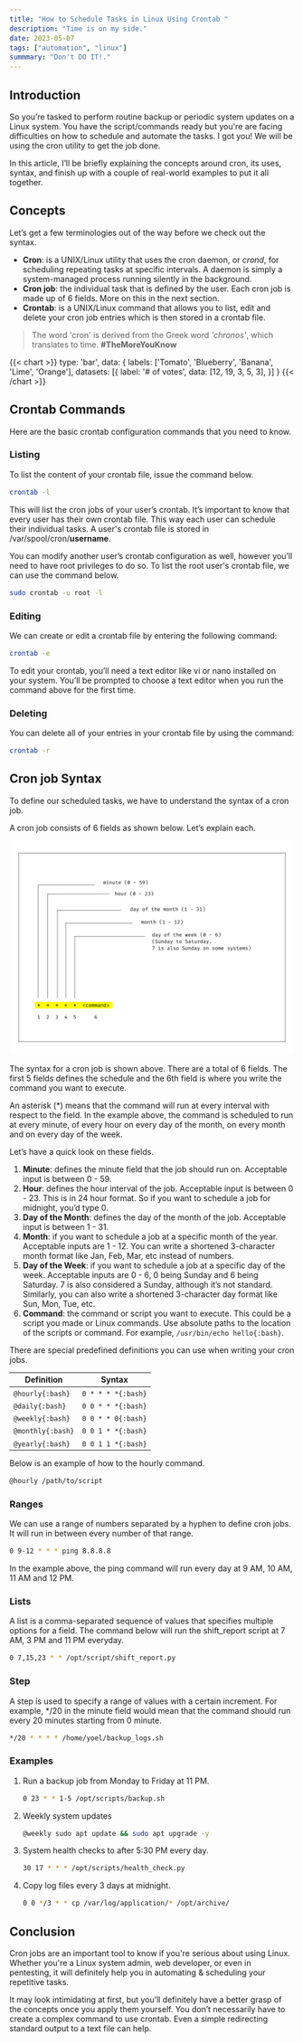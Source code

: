```yaml
---
title: "How to Schedule Tasks in Linux Using Crontab "
description: "Time is on my side."
date: 2023-05-07
tags: ["automation", "linux"]
summmary: "Don't DO IT!."
---
```


## Introduction



So you’re tasked to perform routine backup or periodic system updates on a Linux system. You have the script/commands ready but you're are facing difficulties on how to schedule and automate the tasks. I got you! We will be using the cron utility to get the job done.

In this article, I’ll be briefly explaining the concepts around cron, its uses, syntax, and finish up with a couple of real-world examples to put it all together.

## Concepts

Let’s get a few terminologies out of the way before we check out the syntax.

-   **Cron**: is a UNIX/Linux utility that uses the cron daemon, or _crond_, for scheduling repeating tasks at specific intervals. A daemon is simply a system-managed process running silently in the background.
-   **Cron job**: the individual task that is defined by the user. Each cron job is made up of 6 fields. More on this in the next section.
-   **Crontab**: is a UNIX/Linux command that allows you to list, edit and delete your cron job entries which is then stored in a crontab file.

> The word 'cron' is derived from the Greek word _'chronos'_, which translates to time. **#TheMoreYouKnow**


{{< chart >}}
type: 'bar',
data: {
  labels: ['Tomato', 'Blueberry', 'Banana', 'Lime', 'Orange'],
  datasets: [{
    label: '# of votes',
    data: [12, 19, 3, 5, 3],
  }]
}
{{< /chart >}}

## Crontab Commands
Here are the basic crontab configuration commands that you need to know.

### Listing

To list the content of your crontab file, issue the command below.

```bash
crontab -l
```

This will list the cron jobs of your user’s crontab. It’s important to know that every user has their own crontab file. This way each user can schedule their individual tasks. A user's crontab file is stored in /var/spool/cron/**username**.

You can modify another user’s crontab configuration as well, however you’ll need to have root privileges to do so. To list the root user's crontab file, we can use the command below.

```bash
sudo crontab -u root -l
```

### Editing

We can create or edit a crontab file by entering the following command:

```bash
crontab -e
```

To edit your crontab, you’ll need a text editor like vi or nano installed on your system. You’ll be prompted to choose a text editor when you run the command above for the first time.

### Deleting

You can delete all of your entries in your crontab file by using the command:

```bash
crontab -r
```

## Cron job Syntax

To define our scheduled tasks, we have to understand the syntax of a cron job.

A cron job consists of 6 fields as shown below. Let’s explain each.

![Crontab Image](./cron-job-command.jpg)

The syntax for a cron job is shown above. There are a total of 6 fields. The first 5 fields defines the schedule and the 6th field is where you write the command you want to execute.

An asterisk (\*) means that the command will run at every interval with respect to the field. In the example above, the command is scheduled to run at every minute, of every hour on every day of the month, on every month and on every day of the week.

Let’s have a quick look on these fields.

1. **Minute**: defines the minute field that the job should run on. Acceptable input is between 0 - 59.
2. **Hour**: defines the hour interval of the job. Acceptable input is between 0 - 23. This is in 24 hour format. So if you want to schedule a job for midnight, you’d type 0.
3. **Day of the Month**: defines the day of the month of the job. Acceptable input is between 1 - 31.
4. **Month**: if you want to schedule a job at a specific month of the year. Acceptable inputs are 1 - 12. You can write a shortened 3-character month format like Jan, Feb, Mar, etc instead of numbers.
5. **Day of the Week**: if you want to schedule a job at a specific day of the week. Acceptable inputs are 0 - 6, 0 being Sunday and 6 being Saturday. 7 is also considered a Sunday, although it’s not standard. Similarly, you can also write a shortened 3-character day format like Sun, Mon, Tue, etc.
6. **Command**: the command or script you want to execute. This could be a script you made or Linux commands.
   Use absolute paths to the location of the scripts or command. For example, `/usr/bin/echo hello{:bash}`.

There are special predefined definitions you can use when writing your cron jobs.

| Definition        | Syntax             |
| ----------------- | ------------------ |
| `@hourly{:bash}`  | `0 * * * *{:bash}` |
| `@daily{:bash}`   | `0 0 * * *{:bash}` |
| `@weekly{:bash}`  | `0 0 * * 0{:bash}` |
| `@monthly{:bash}` | `0 0 1 * *{:bash}` |
| `@yearly{:bash}`  | `0 0 1 1 *{:bash}` |

Below is an example of how to the hourly command.

```bash
@hourly /path/to/script
```

### Ranges

We can use a range of numbers separated by a hyphen to define cron jobs. It will run in between every number of that range.

```bash
0 9-12 * * * ping 8.8.8.8
```

In the example above, the ping command will run every day at 9 AM, 10 AM, 11 AM and 12 PM.

### Lists

A list is a comma-separated sequence of values that specifies multiple options for a field. The command below will run the shift_report script at 7 AM, 3 PM and 11 PM everyday.

```bash
0 7,15,23 * * /opt/script/shift_report.py
```

### Step

A step is used to specify a range of values with a certain increment. For example, \*/20 in the minute field would mean that the command should run every 20 minutes starting from 0 minute.

```bash
*/20 * * * * /home/yoel/backup_logs.sh
```

### Examples

1. Run a backup job from Monday to Friday at 11 PM.
    ```bash
    0 23 * * 1-5 /opt/scripts/backup.sh
    ```
2. Weekly system updates
    ```bash
    @weekly sudo apt update && sudo apt upgrade -y
    ```
3. System health checks to after 5:30 PM every day.
    ```bash
    30 17 * * * /opt/scripts/health_check.py
    ```
4. Copy log files every 3 days at midnight.
    ```bash
    0 0 */3 * * cp /var/log/application/* /opt/archive/
    ```

## Conclusion

Cron jobs are an important tool to know if you're serious about using Linux. Whether you're a Linux system admin, web developer, or even in pentesting, it will definitely help you in automating & scheduling your repetitive tasks.

It may look intimidating at first, but you’ll definitely have a better grasp of the concepts once you apply them yourself. You don’t necessarily have to create a complex command to use crontab. Even a simple redirecting standard output to a text file can help.
